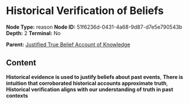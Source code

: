 # Historical Verification of Beliefs

**Node Type:** reason
**Node ID:** 51f6236d-0431-4a68-9d87-d7e5e790543b
**Depth:** 2
**Terminal:** No

**Parent:** [Justified True Belief Account of Knowledge](justified-true-belief-account-of-knowledge.md)

## Content

**Historical evidence is used to justify beliefs about past events**, **There is intuition that corroborated historical accounts approximate truth**, **Historical verification aligns with our understanding of truth in past contexts**
